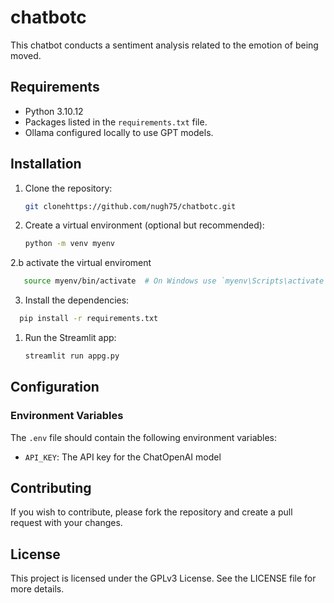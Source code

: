 # chatbotc

This chatbot conducts a sentiment analysis related to the emotion of being moved.



## Requirements

- Python 3.10.12
- Packages listed in the `requirements.txt` file.
- Ollama configured locally to use GPT models.

## Installation

1. Clone the repository:

    ```bash
    git clonehttps://github.com/nugh75/chatbotc.git 
    ```

2. Create a virtual environment (optional but recommended):

    ```bash
    python -m venv myenv
     ```

2.b activate the virtual enviroment

 ```bash
    source myenv/bin/activate  # On Windows use `myenv\Scripts\activate`
 ```

3. Install the dependencies:

  ```bash
    pip install -r requirements.txt
  ```



1. Run the Streamlit app:

    ```bash
    streamlit run appg.py
    ```
## Configuration

### Environment Variables

The `.env` file should contain the following environment variables:

- `API_KEY`: The API key for the ChatOpenAI model 


## Contributing

If you wish to contribute, please fork the repository and create a pull request with your changes.

## License

This project is licensed under the GPLv3 License. See the LICENSE file for more details.
